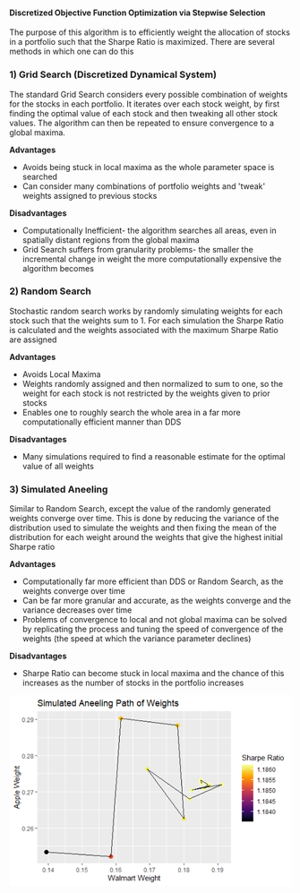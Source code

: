 #### Discretized Objective Function Optimization via Stepwise Selection

The purpose of this algorithm is to efficiently weight the allocation of stocks in a portfolio such that the Sharpe Ratio is maximized. There are several methods in which one can do this

### 1) Grid Search (Discretized Dynamical System)

The standard Grid Search considers every possible combination of weights for the stocks in each portfolio. It iterates over each stock weight, by first finding the optimal value of each stock and then tweaking all other stock values. The algorithm can then be repeated to ensure convergence to a global maxima. 

__Advantages__
- Avoids being stuck in local maxima as the whole parameter space is searched
- Can consider many combinations of portfolio weights and 'tweak' weights assigned to previous stocks

__Disadvantages__
- Computationally Inefficient- the algorithm searches all areas, even in spatially distant regions from the global maxima
- Grid Search suffers from granularity problems- the smaller the incremental change in weight the more computationally expensive the algorithm becomes

### 2) Random Search
Stochastic random search works by randomly simulating weights for each stock such that the weights sum to 1. For each simulation the Sharpe Ratio is calculated and the weights associated with the maximum Sharpe Ratio are assigned

__Advantages__
- Avoids Local Maxima
- Weights randomly assigned and then normalized to sum to one, so the weight for each stock is not restricted by the weights given to prior stocks
- Enables one to roughly search the whole area in a far more computationally efficient manner than DDS

__Disadvantages__
- Many simulations required to find a reasonable estimate for the optimal value of all weights

### 3) Simulated Aneeling
Similar to Random Search, except the value of the randomly generated weights converge over time. This is done by reducing the variance of the distribution used to simulate the weights and then fixing the mean of the distribution for each weight around the weights that give the highest initial Sharpe ratio

__Advantages__
- Computationally far more efficient than DDS or Random Search, as the weights converge over time
- Can be far more granular and accurate, as the weights converge and the variance decreases over time
- Problems of convergence to local and not global maxima can be solved by replicating the process and tuning the speed of convergence of the weights (the speed at which the variance parameter declines)

__Disadvantages__
- Sharpe Ratio can become stuck in local maxima and the chance of this increases as the number of stocks in the portfolio increases

![Simulated Aneeling Convergence Path](https://github.com/Philiphindle/Discretized-objective-function-optimization-via-stepwise-selection/blob/master/Graphs/Simulated-Aneeling-Path-Walmart-Apple.png?raw=true)
